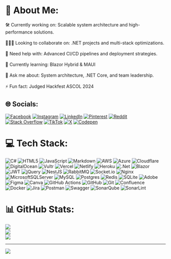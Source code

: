 # 💫 About Me:
🛠️ Currently working on: Scalable system architecture and high-performance solutions.<br><br>🧑‍🤝‍🧑 Looking to collaborate on: .NET projects and multi-stack optimizations.<br><br>🤝 Need help with: Advanced CI/CD pipelines and deployment strategies.<br><br>🌱 Currently learning: Blazor Hybrid & MAUI<br><br>💬 Ask me about: System architecture, .NET Core, and team leadership.<br><br>⚡ Fun fact: Judged Hackfest ASCOL 2024


## 🌐 Socials:
[![Facebook](https://img.shields.io/badge/Facebook-%231877F2.svg?logo=Facebook&logoColor=white)](https://facebook.com/shoesheill) [![Instagram](https://img.shields.io/badge/Instagram-%23E4405F.svg?logo=Instagram&logoColor=white)](https://instagram.com/shoesheill) [![LinkedIn](https://img.shields.io/badge/LinkedIn-%230077B5.svg?logo=linkedin&logoColor=white)](https://linkedin.com/in/shoesheill) [![Pinterest](https://img.shields.io/badge/Pinterest-%23E60023.svg?logo=Pinterest&logoColor=white)](https://pinterest.com/shoesheill) [![Reddit](https://img.shields.io/badge/Reddit-%23FF4500.svg?logo=Reddit&logoColor=white)](https://reddit.com/user/shoesheill) [![Stack Overflow](https://img.shields.io/badge/-Stackoverflow-FE7A16?logo=stack-overflow&logoColor=white)](https://stackoverflow.com/users/9810676) [![TikTok](https://img.shields.io/badge/TikTok-%23000000.svg?logo=TikTok&logoColor=white)](https://tiktok.com/@shoesheill) [![X](https://img.shields.io/badge/X-black.svg?logo=X&logoColor=white)](https://x.com/shoesheill) [![Codepen](https://img.shields.io/badge/Codepen-000000?style=for-the-badge&logo=codepen&logoColor=white)](https://codepen.io/shoesheill) 

# 💻 Tech Stack:
![C#](https://img.shields.io/badge/c%23-%23239120.svg?style=for-the-badge&logo=csharp&logoColor=white) ![HTML5](https://img.shields.io/badge/html5-%23E34F26.svg?style=for-the-badge&logo=html5&logoColor=white) ![JavaScript](https://img.shields.io/badge/javascript-%23323330.svg?style=for-the-badge&logo=javascript&logoColor=%23F7DF1E) ![Markdown](https://img.shields.io/badge/markdown-%23000000.svg?style=for-the-badge&logo=markdown&logoColor=white) ![AWS](https://img.shields.io/badge/AWS-%23FF9900.svg?style=for-the-badge&logo=amazon-aws&logoColor=white) ![Azure](https://img.shields.io/badge/azure-%230072C6.svg?style=for-the-badge&logo=microsoftazure&logoColor=white) ![Cloudflare](https://img.shields.io/badge/Cloudflare-F38020?style=for-the-badge&logo=Cloudflare&logoColor=white) ![DigitalOcean](https://img.shields.io/badge/DigitalOcean-%230167ff.svg?style=for-the-badge&logo=digitalOcean&logoColor=white) ![Vultr](https://img.shields.io/badge/Vultr-007BFC.svg?style=for-the-badge&logo=vultr) ![Vercel](https://img.shields.io/badge/vercel-%23000000.svg?style=for-the-badge&logo=vercel&logoColor=white) ![Netlify](https://img.shields.io/badge/netlify-%23000000.svg?style=for-the-badge&logo=netlify&logoColor=#00C7B7) ![Heroku](https://img.shields.io/badge/heroku-%23430098.svg?style=for-the-badge&logo=heroku&logoColor=white) ![.Net](https://img.shields.io/badge/.NET-5C2D91?style=for-the-badge&logo=.net&logoColor=white) ![Blazor](https://img.shields.io/badge/blazor-%235C2D91.svg?style=for-the-badge&logo=blazor&logoColor=white) ![JWT](https://img.shields.io/badge/JWT-black?style=for-the-badge&logo=JSON%20web%20tokens) ![jQuery](https://img.shields.io/badge/jquery-%230769AD.svg?style=for-the-badge&logo=jquery&logoColor=white) ![NestJS](https://img.shields.io/badge/nestjs-%23E0234E.svg?style=for-the-badge&logo=nestjs&logoColor=white) ![RabbitMQ](https://img.shields.io/badge/rabbitmq-FF6600?style=for-the-badge&logo=rabbitmq&logoColor=white) ![Socket.io](https://img.shields.io/badge/Socket.io-black?style=for-the-badge&logo=socket.io&badgeColor=010101) ![Nginx](https://img.shields.io/badge/nginx-%23009639.svg?style=for-the-badge&logo=nginx&logoColor=white) ![MicrosoftSQLServer](https://img.shields.io/badge/Microsoft%20SQL%20Server-CC2927?style=for-the-badge&logo=microsoft%20sql%20server&logoColor=white) ![MySQL](https://img.shields.io/badge/mysql-4479A1.svg?style=for-the-badge&logo=mysql&logoColor=white) ![Postgres](https://img.shields.io/badge/postgres-%23316192.svg?style=for-the-badge&logo=postgresql&logoColor=white) ![Redis](https://img.shields.io/badge/redis-%23DD0031.svg?style=for-the-badge&logo=redis&logoColor=white) ![SQLite](https://img.shields.io/badge/sqlite-%2307405e.svg?style=for-the-badge&logo=sqlite&logoColor=white) ![Adobe](https://img.shields.io/badge/adobe-%23FF0000.svg?style=for-the-badge&logo=adobe&logoColor=white) ![Figma](https://img.shields.io/badge/figma-%23F24E1E.svg?style=for-the-badge&logo=figma&logoColor=white) ![Canva](https://img.shields.io/badge/Canva-%2300C4CC.svg?style=for-the-badge&logo=Canva&logoColor=white) ![GitHub Actions](https://img.shields.io/badge/github%20actions-%232671E5.svg?style=for-the-badge&logo=githubactions&logoColor=white) ![GitHub](https://img.shields.io/badge/github-%23121011.svg?style=for-the-badge&logo=github&logoColor=white) ![Git](https://img.shields.io/badge/git-%23F05033.svg?style=for-the-badge&logo=git&logoColor=white) ![Confluence](https://img.shields.io/badge/confluence-%23172BF4.svg?style=for-the-badge&logo=confluence&logoColor=white) ![Docker](https://img.shields.io/badge/docker-%230db7ed.svg?style=for-the-badge&logo=docker&logoColor=white) ![Jira](https://img.shields.io/badge/jira-%230A0FFF.svg?style=for-the-badge&logo=jira&logoColor=white) ![Postman](https://img.shields.io/badge/Postman-FF6C37?style=for-the-badge&logo=postman&logoColor=white) ![Swagger](https://img.shields.io/badge/-Swagger-%23Clojure?style=for-the-badge&logo=swagger&logoColor=white) ![SonarQube](https://img.shields.io/badge/SonarQube-black?style=for-the-badge&logo=sonarqube&logoColor=4E9BCD) ![SonarLint](https://img.shields.io/badge/SonarLint-CB2029?style=for-the-badge&logo=SONARLINT&logoColor=white)
# 📊 GitHub Stats:
![](https://github-readme-stats.vercel.app/api?username=shoesheill&theme=dark&hide_border=false&include_all_commits=true&count_private=true)<br/>
![](https://github-readme-streak-stats.herokuapp.com/?user=shoesheill&theme=dark&hide_border=false)<br/>
![](https://github-readme-stats.vercel.app/api/top-langs/?username=shoesheill&theme=dark&hide_border=false&include_all_commits=true&count_private=true&layout=compact)

---
[![](https://visitcount.itsvg.in/api?id=shoesheill&icon=0&color=0)](https://visitcount.itsvg.in)

<!-- Proudly created with GPRM ( https://gprm.itsvg.in ) -->
